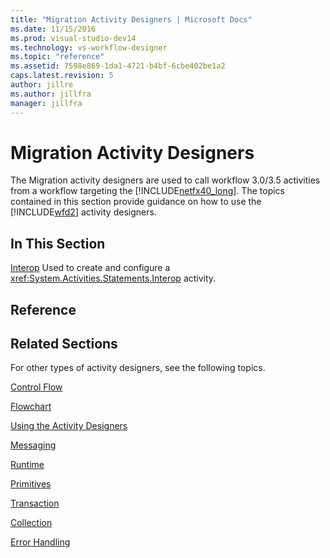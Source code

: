 ```yaml
---
title: "Migration Activity Designers | Microsoft Docs"
ms.date: 11/15/2016
ms.prod: visual-studio-dev14
ms.technology: vs-workflow-designer
ms.topic: "reference"
ms.assetid: 7598e869-1da1-4721-b4bf-6cbe402be1a2
caps.latest.revision: 5
author: jillre
ms.author: jillfra
manager: jillfra
---
```

# Migration Activity Designers
The Migration activity designers are used to call workflow 3.0/3.5 activities from a workflow targeting the [!INCLUDE[netfx40_long](../includes/netfx40-long-md.md)]. The topics contained in this section provide guidance on how to use the [!INCLUDE[wfd2](../includes/wfd2-md.md)] activity designers.

## In This Section
 [Interop](../workflow-designer/interop-activity-designer.md)
 Used to create and configure a <xref:System.Activities.Statements.Interop> activity.

## Reference

## Related Sections
 For other types of activity designers, see the following topics.

 [Control Flow](../workflow-designer/control-flow-activity-designers.md)

 [Flowchart](../workflow-designer/flowchart-activity-designers.md)

 [Using the Activity Designers](../workflow-designer/using-the-activity-designers.md)

 [Messaging](../workflow-designer/messaging-activity-designers.md)

 [Runtime](../workflow-designer/runtime-activity-designers.md)

 [Primitives](../workflow-designer/primitives-activity-designers.md)

 [Transaction](../workflow-designer/transaction-activity-designers.md)

 [Collection](../workflow-designer/collection-activity-designers.md)

 [Error Handling](../workflow-designer/error-handling-activity-designers.md)